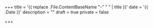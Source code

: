 +++
title = '{{ replace .File.ContentBaseName "-" " " | title }}'
date = '{{ .Date }}'
description = ""
draft = true
private = false

+++
